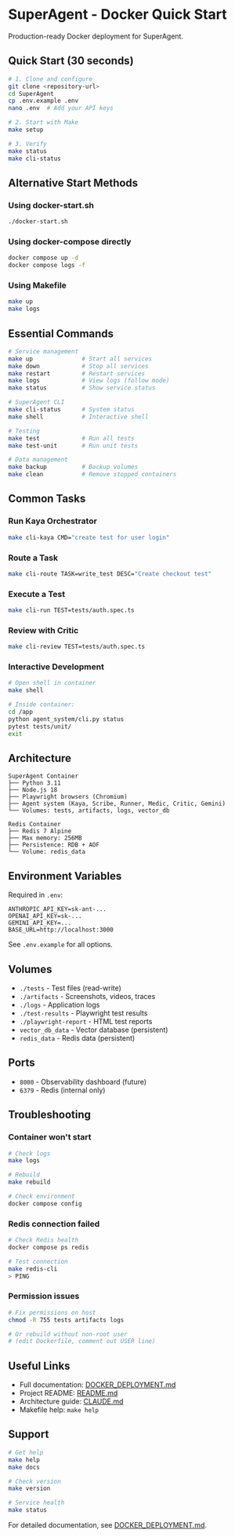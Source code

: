 # SuperAgent - Docker Quick Start

Production-ready Docker deployment for SuperAgent.

## Quick Start (30 seconds)

```bash
# 1. Clone and configure
git clone <repository-url>
cd SuperAgent
cp .env.example .env
nano .env  # Add your API keys

# 2. Start with Make
make setup

# 3. Verify
make status
make cli-status
```

## Alternative Start Methods

### Using docker-start.sh

```bash
./docker-start.sh
```

### Using docker-compose directly

```bash
docker compose up -d
docker compose logs -f
```

### Using Makefile

```bash
make up
make logs
```

## Essential Commands

```bash
# Service management
make up              # Start all services
make down            # Stop all services
make restart         # Restart services
make logs            # View logs (follow mode)
make status          # Show service status

# SuperAgent CLI
make cli-status      # System status
make shell           # Interactive shell

# Testing
make test            # Run all tests
make test-unit       # Run unit tests

# Data management
make backup          # Backup volumes
make clean           # Remove stopped containers
```

## Common Tasks

### Run Kaya Orchestrator

```bash
make cli-kaya CMD="create test for user login"
```

### Route a Task

```bash
make cli-route TASK=write_test DESC="Create checkout test"
```

### Execute a Test

```bash
make cli-run TEST=tests/auth.spec.ts
```

### Review with Critic

```bash
make cli-review TEST=tests/auth.spec.ts
```

### Interactive Development

```bash
# Open shell in container
make shell

# Inside container:
cd /app
python agent_system/cli.py status
pytest tests/unit/
exit
```

## Architecture

```
SuperAgent Container
├── Python 3.11
├── Node.js 18
├── Playwright browsers (Chromium)
├── Agent system (Kaya, Scribe, Runner, Medic, Critic, Gemini)
└── Volumes: tests, artifacts, logs, vector_db

Redis Container
├── Redis 7 Alpine
├── Max memory: 256MB
├── Persistence: RDB + AOF
└── Volume: redis_data
```

## Environment Variables

Required in `.env`:

```env
ANTHROPIC_API_KEY=sk-ant-...
OPENAI_API_KEY=sk-...
GEMINI_API_KEY=...
BASE_URL=http://localhost:3000
```

See `.env.example` for all options.

## Volumes

- `./tests` - Test files (read-write)
- `./artifacts` - Screenshots, videos, traces
- `./logs` - Application logs
- `./test-results` - Playwright test results
- `./playwright-report` - HTML test reports
- `vector_db_data` - Vector database (persistent)
- `redis_data` - Redis data (persistent)

## Ports

- `8000` - Observability dashboard (future)
- `6379` - Redis (internal only)

## Troubleshooting

### Container won't start

```bash
# Check logs
make logs

# Rebuild
make rebuild

# Check environment
docker compose config
```

### Redis connection failed

```bash
# Check Redis health
docker compose ps redis

# Test connection
make redis-cli
> PING
```

### Permission issues

```bash
# Fix permissions on host
chmod -R 755 tests artifacts logs

# Or rebuild without non-root user
# (edit Dockerfile, comment out USER line)
```

## Useful Links

- Full documentation: [DOCKER_DEPLOYMENT.md](DOCKER_DEPLOYMENT.md)
- Project README: [README.md](README.md)
- Architecture guide: [CLAUDE.md](CLAUDE.md)
- Makefile help: `make help`

## Support

```bash
# Get help
make help
make docs

# Check version
make version

# Service health
make status
```

For detailed documentation, see [DOCKER_DEPLOYMENT.md](DOCKER_DEPLOYMENT.md).
